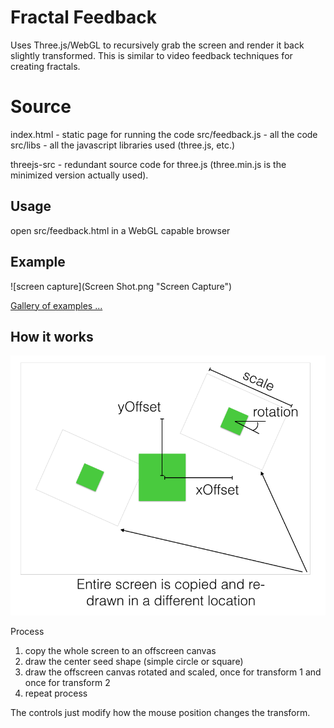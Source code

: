 # Fractal Feedback

Uses Three.js/WebGL to recursively grab the screen and render it back slightly transformed. This is similar to video feedback techniques for creating fractals.


# Source

index.html - static page for running the code
src/feedback.js - all the code
src/libs - all the javascript libraries used (three.js, etc.)

threejs-src - redundant source code for three.js (three.min.js is the minimized version actually used).



## Usage

open src/feedback.html in a WebGL capable browser

## Example

![screen capture](Screen Shot.png "Screen Capture")

[Gallery of examples ...](gallery/gallery.md)

## How it works

![diagram](diagram.png "Diagram")

Process
  1. copy the whole screen to an offscreen canvas
  2. draw the center seed shape (simple circle or square)
  3. draw the offscreen canvas rotated and scaled, once for transform 1 and once for transform 2
  4. repeat process

The controls just modify how the mouse position changes the transform.
